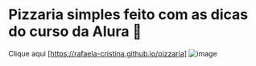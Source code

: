 # Pizzaria simples feito com as dicas do curso da Alura 💖
Clique aqui [https://rafaela-cristina.github.io/pizzaria]
![image](https://user-images.githubusercontent.com/101329356/183500646-e6570f00-4df7-4304-93aa-cc8b27bb950c.png)
